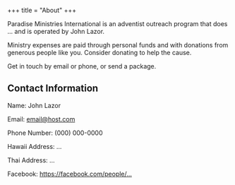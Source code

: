 +++
title = "About"
+++

Paradise Ministries International is an adventist outreach program that does ...
and is operated by John Lazor.

Ministry expenses are paid through personal funds and with donations from generous people like you.
Consider donating to help the cause.

Get in touch by email or phone, or send a package.

## Contact Information

Name: John Lazor

Email: <email@host.com>

Phone Number: (000) 000-0000

Hawaii Address: ...

Thai Address: ...

Facebook: <https://facebook.com/people/...>
